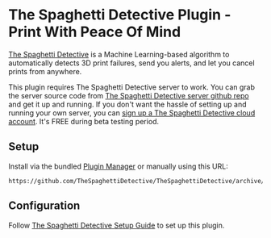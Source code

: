 # The Spaghetti Detective Plugin - Print With Peace Of Mind

[The Spaghetti Detective](https://www.thespaghettidetective.com) is a Machine Learning-based algorithm to automatically detects 3D print failures, send you alerts, and let you cancel prints from anywhere.

This plugin requires The Spaghetti Detective server to work. You can grab the server source code from [The Spaghetti Detective server github repo](https://github.com/TheSpaghettiDetective/TheSpaghettiDetective) and get it up and running. If you don't want the hassle of setting up and running your own server, you can [sign up a The Spaghetti Detective cloud account](https://www.thespaghettidetective.com/accounts/signup/). It's FREE during beta testing period.

## Setup

Install via the bundled [Plugin Manager](https://github.com/foosel/OctoPrint/wiki/Plugin:-Plugin-Manager)
or manually using this URL:

    https://github.com/TheSpaghettiDetective/TheSpaghettiDetective/archive/master.zip

## Configuration

Follow [The Spaghetti Detective Setup Guide](https://www.thespaghettidetective.com/guide.html) to set up this plugin.
